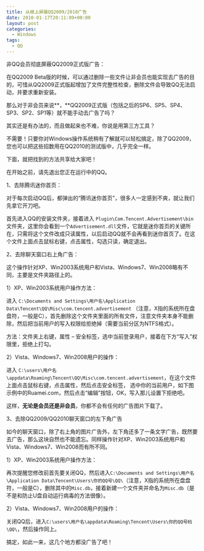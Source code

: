 ```yaml
---
title: 从根上屏蔽QQ2009/2010广告
date: 2010-01-17T20:11:09+00:00
layout: post
categories:
  - Windows
tags:
  - QQ
---
```

非QQ会员彻底屏蔽QQ2009正式版广告：

在QQ2009 Beta版的时候，可以通过删除一些文件让非会员也能实现去广告的目的，可惜从QQ2009正式版起增加了文件完整性检查，删除文件会导致QQ无法启动，并要求重新安装。

那么对于非会员来说**，**QQ2009正式版（包括之后的SP6、SP5、SP4、SP3、SP2、SP1等）就不能手动去广告了吗？

其实还是有办法的，而且做起来也不难，你说是用第三方工具？

不需要！只要你对Windows操作系统稍有了解就可以轻松搞定，除了QQ2009，您也可以把这些招数用在QQ2010的测试版中，几乎完全一样。

下面，就把找到的方法共享给大家吧！

在开始之前，请先退出您正在运行中的QQ。
<!--more-->
1、去除腾讯迷你首页：

对于每次启动QQ后，都弹出的“腾讯迷你首页”，很多人一定感到不爽，就让我们先拿它开刀吧。

首先进入QQ的安装文件夹，接着进入 `Plugin\Com.Tencent.Advertisement\bin`文件夹，这里你会看到一个`Advertisement.dll`文件，它就是迷你首页的关键所在，只需将这个文件改成只读属性，以后启动QQ就不会再看到迷你首页了。在这个文件上面点击鼠标右键，点击属性，勾选只读，确定退出。

2、去除聊天窗口右上角广告：

这个操作针对XP、Win2003系统用户和Vista、Windows7、Win2008略有不同，主要是文件夹路径上的。

1）XP、Win2003系统用户操作方法：

进入 `C:\Documents and Settings\用户名\Application Data\Tencent\QQ\Misc\com.tencent.advertisement` （注意，X指的系统所在盘盘符，一般是C），首先删除这个文件夹里面的所有文件，注意文件夹本身不能删除，然后把当前用户的写入权限给拒绝掉（需要当前分区为NTFS格式）。

方法：文件夹上右键，属性 – 安全标签，选中当前登录用户，接着在下方“写入”权限里，拒绝上打勾。

2）Vista、Windows7、Win2008用户的操作：

进入 `C:\users\用户名\appdata\Roaming\Tencent\QQ\Misc\com.tencent.advertisement`，在这个文件上面点击鼠标右键，点击属性，然后点击安全标签， 选中你的当前用户，如下图示例中的Ruamei.com，然后点击“编辑”按钮，OK，写入那儿设置下拒绝吧。

这样，**无论是会员还是非会员**，你都不会有任何的广告图片下载了。

3、去除QQ2009/QQ2010聊天窗口的左下角广告

如今的聊天窗口，除了右上角的图片广告外，左下角还多了一条文字广告，既然要去广告，那么这块自然也不能遗忘。同样操作针对XP、Win2003系统用户和Vista、Windows7、Win2008而有所不同。

1）XP、Win2003系统用户操作方法：

再次提醒您修改前首先要关闭QQ，然后进入`C:\Documents and Settings\用户名\Application Data\Tencent\Users\你的QQ号\QQ\`（注意，X指的系统所在盘盘符，一般是C），删除其中的`Misc.db`，接着新建一个文件夹并命名为`Misc.db`（是不是和防止U盘自动运行病毒的方法很像）。

2）Vista、Windows7、Win2008用户的操作：

关闭QQ后，进入`C:\users\用户名\appdata\Roaming\Tencent\Users\你的QQ号码\QQ\`，然后操作同上。

搞定，如此一来，这几个地方都没广告了吧！